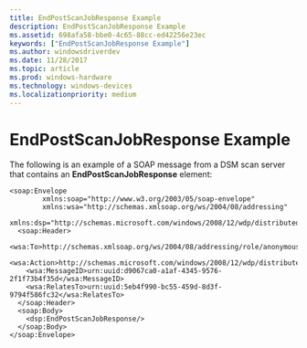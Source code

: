 ```yaml
---
title: EndPostScanJobResponse Example
description: EndPostScanJobResponse Example
ms.assetid: 698afa58-bbe0-4c65-88cc-ed42256e23ec
keywords: ["EndPostScanJobResponse Example"]
ms.author: windowsdriverdev
ms.date: 11/28/2017
ms.topic: article
ms.prod: windows-hardware
ms.technology: windows-devices
ms.localizationpriority: medium
---
```


# EndPostScanJobResponse Example


The following is an example of a SOAP message from a DSM scan server that contains an **EndPostScanJobResponse** element:

```
<soap:Envelope
        xmlns:soap="http://www.w3.org/2003/05/soap-envelope"
        xmlns:wsa="http://schemas.xmlsoap.org/ws/2004/08/addressing"
        xmlns:dsp="http://schemas.microsoft.com/windows/2008/12/wdp/distributedscan/processing">
  <soap:Header>
    <wsa:To>http://schemas.xmlsoap.org/ws/2004/08/addressing/role/anonymous</wsa:To>
    <wsa:Action>http://schemas.microsoft.com/windows/2008/12/wdp/distributedscan/processing/EndPostScanJobResponse</wsa:Action>
    <wsa:MessageID>urn:uuid:d9067ca0-a1af-4345-9576-2f1f73b4f35d</wsa:MessageID>
    <wsa:RelatesTo>urn:uuid:5eb4f990-bc55-459d-8d3f-9794f586fc32</wsa:RelatesTo>
  </soap:Header>
  <soap:Body>
    <dsp:EndPostScanJobResponse/>
  </soap:Body>
</soap:Envelope>
```

 

 






